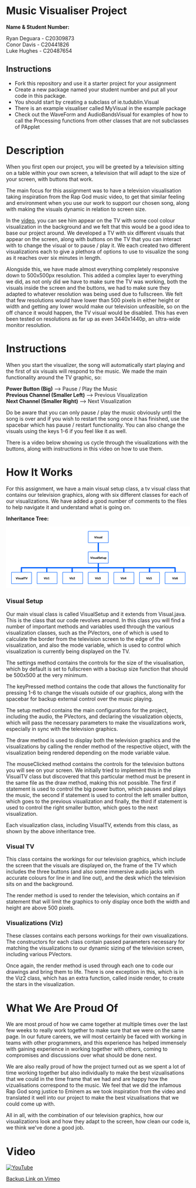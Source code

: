 # Music Visualiser Project

**Name & Student Number:**

Ryan Deguara - C20309873  
Conor Davis - C20441826  
Luke Hughes - C20487654  

## Instructions
- Fork this repository and use it a starter project for your assignment
- Create a new package named your student number and put all your code in this package.
- You should start by creating a subclass of ie.tudublin.Visual
- There is an example visualiser called MyVisual in the example package
- Check out the WaveForm and AudioBandsVisual for examples of how to call the Processing functions from other classes that are not subclasses of PApplet

# Description
When you first open our project, you will be greeted by a television sitting on a table within your own screen, a television that will adapt to the size of your screen, with buttons that work.

The main focus for this assignment was to have a television visualisation taking inspiration from the Rap God music video, to get that similar feeling and environment when you use our work to support our chosen song, along with making the visuals dynamic in relation to screen size. 

In the [video](https://www.youtube.com/watch?v=XbGs_qK2PQA), you can see him appear on the TV with some cool colour visualization in the background and we felt that this would be a good idea to base our project around. We developed a TV with six different visuals that appear on the screen, along with buttons on the TV that you can interact with to change the visual or to pause / play it. We each created two different visualizations each to give a plethora of options to use to visualize the song as it reaches over six minutes in length. 

Alongside this, we have made almost everything completely responsive down to 500x500px resolution. This added a complex layer to everything we did, as not only did we have to make sure the TV was working, both the visuals inside the screen and the buttons, we had to make sure they adapted to whatever resolution was being used due to fullscreen. We felt that few resolutions would have lower than 500 pixels in either height or width and getting any lower would make our television unfeasible, so on the off chance it would happen, the TV visual would be disabled. This has even been tested on resolutions as far up as even 3440x1440p, an ultra-wide monitor resolution.

# Instructions
When you start the visualizer, the song will automatically start playing and the first of six visuals will respond to the music. We made the main functionality around the TV graphic, so:

**Power Button (Big)** --> Pause / Play the Music  
**Previous Channel (Smaller Left)** --> Previous Visualization  
**Next Channel (Smaller Right)** --> Next Visualization  

Do be aware that you can only pause / play the music obviously until the song is over and if you wish to restart the song once it has finished, use the spacebar which has pause / restart functionality. You can also change the visuals using the keys 1-6 if you feel like it as well.

There is a video below showing us cycle through the visualizations with the buttons, along with instructions in this video on how to use them.

# How It Works
For this assignment, we have a main visual setup class, a tv visual class that contains our television graphics, along with six different classes for each of our visualizations. We have added a good number of comments to the files to help navigate it and understand what is going on.

**Inheritance Tree:**

![Inheritance Tree Image](images/inheritance.png)

### Visual Setup
Our main visual class is called VisualSetup and it extends from Visual.java. This is the class that our code revolves around. In this class you will find a number of important methods and variables used through the various visualization classes, such as the PVectors, one of which is used to calculate the border from the television screen to the edge of the visualization, and also the mode variable, which is used to control which visualization is currently being displayed on the TV.

The settings method contains the controls for the size of the visualisation, which by default is set to fullscreen with a backup size function that should be 500x500 at the very minimum.

The keyPressed method contains the code that allows the functionality for pressing 1-6 to change the visuals outside of our graphics, along with the spacebar for backup external control over the music playing.

The setup method contains the main configurations for the project, including the audio, the PVectors, and declaring the visualization objects, which will pass the necessary parameters to make the visualizations work, especially in sync with the television graphics.

The draw method is used to display both the television graphics and the visualizations by calling the render method of the respective object, with the visualization being rendered depending on the mode variable value.

The mouseClicked method contains the controls for the television buttons you will see on your screen. We initially tried to implement this in the VisualTV class but discovered that this particular method must be present in the same file as the draw method, making this not possible. The first if statement is used to control the big power button, which pauses and plays the music, the second if statement is used to control the left smaller button, which goes to the previous visualization and finally, the third if statement is used to control the right smaller button, which goes to the next visualization.

Each visualization class, including VisualTV, extends from this class, as shown by the above inheritance tree.

### Visual TV
This class contains the workings for our television graphics, which include the screen that the visuals are displayed on, the frame of the TV which includes the three buttons (and also some immersive audio jacks with accurate colours for line in and line out), and the desk which the television sits on and the background.

The render method is used to render the television, which contains an if statement that will limit the graphics to only display once both the width and height are above 500 pixels.

### Visualizations (Viz)
These classes contains each persons workings for their own visualizations. The constructors for each class contain passed parameters necessary for matching the visualizations to our dynamic sizing of the television screen, including various PVectors.

Once again, the render method is used through each one to code our drawings and bring them to life. There is one exception in this, which is in the Viz2 class, which has an extra function, called inside render, to create the stars in the visualization.

# What We Are Proud Of
We are most proud of how we came together at multiple times over the last few weeks to really work together to make sure that we were on the same page. In our future careers, we will most certainly be faced with working in teams with other programmers, and this experience has helped immensely with gaining experience in working together with others, coming to compromises and discussions over what should be done next.

We are also really proud of how the project turned out as we spent a lot of time working together but also individually to make the best vizualisations that we could in the time frame that we had and are happy how the vizualisations correspond to the music. We feel that we did the infamous Rap God song justice to Eminem as we took inspiration from the video and translated it well into our project to make the best vizualisations that we could come up with.

All in all, with the combination of our television graphics, how our visualizations look and how they adapt to the screen, how clean our code is, we think we've done a good job.

# Video
[![YouTube](https://i.ytimg.com/vi/XbGs_qK2PQA/maxresdefault.jpg)](https://youtu.be/w29qfmYo0Z0)  

[Backup Link on Vimeo](https://vimeo.com/706579092)
